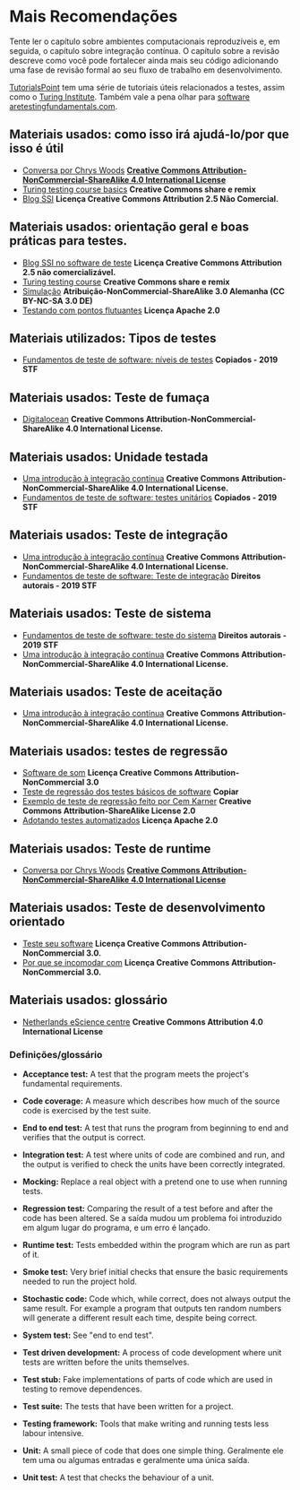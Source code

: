 # Mais Recomendações

Tente ler o capítulo sobre ambientes computacionais reproduzíveis e, em seguida, o capítulo sobre integração contínua. O capítulo sobre a revisão descreve como você pode fortalecer ainda mais seu código adicionando uma fase de revisão formal ao seu fluxo de trabalho em desenvolvimento.

[TutorialsPoint](https://www.tutorialspoint.com/software_testing/) tem uma série de tutoriais úteis relacionados a testes, assim como o [Turing Institute](https://alan-turing-institute.github.io/rsd-engineeringcourse/ch03tests/01testingbasics.html). Também vale a pena olhar para [software aretestingfundamentals.com](http://softwaretestingfundamentals.com).

## Materiais usados: como isso irá ajudá-lo/por que isso é útil

- [Conversa por Chrys Woods](https://drive.google.com/file/d/1CBTAhCVixccui1DjeUT13qh6ga5SDXjl/view) [**Creative Commons Attribution-NonCommercial-ShareAlike 4.0 International License**](https://chryswoods.com/main/copyright.html)
- [Turing testing course basics](https://alan-turing-institute.github.io/rsd-engineeringcourse/ch03tests/01testingbasics.html) **Creative Commons share e remix**
- [Blog SSI](https://www.software.ac.uk/resources/guides/testing-your-software?_ga=2.39233514.830272891.1552653652-1336468516.1531506806) **Licença Creative Commons Attribution 2.5 Não Comercial.**

## Materiais usados: orientação geral e boas práticas para testes.

- [Blog SSI no software de teste](https://www.software.ac.uk/resources/guides/testing-your-software?_ga=2.39233514.830272891.1552653652-1336468516.1531506806) **Licença Creative Commons Attribution 2.5 não comercializável.**
- [Turing testing course](https://alan-turing-institute.github.io/rsd-engineeringcourse/ch03tests/03pytest.html) **Creative Commons share e remix**
- [Simulação](https://www.vogella.com/tutorials/Mockito/article.html) **Atribuição-NonCommercial-ShareAlike 3.0 Alemanha (CC BY-NC-SA 3.0 DE)**
- [Testando com pontos flutuantes](https://github.com/softwaresaved/automated_testing/blob/master/README.md) **Licença Apache 2.0**

## Materiais utilizados: Tipos de testes

- [Fundamentos de teste de software: níveis de testes](http://softwaretestingfundamentals.com/software-testing-levels/) **Copiados - 2019 STF**

## Materiais usados: Teste de fumaça

- [Digitalocean](https://www.digitalocean.com/community/tutorials/an-introduction-to-continuous-integration-delivery-and-deployment) **Creative Commons Attribution-NonCommercial-ShareAlike 4.0 International License.**

## Materiais usados: Unidade testada

- [Uma introdução à integração contínua](https://www.digitalocean.com/community/tutorials/an-introduction-to-continuous-integration-delivery-and-deployment) **Creative Commons Attribution-NonCommercial-ShareAlike 4.0 International License.**
- [Fundamentos de teste de software: testes unitários](http://softwaretestingfundamentals.com/unit-testing/) **Copiados - 2019 STF**

## Materiais usados: Teste de integração

- [Uma introdução à integração contínua](https://www.digitalocean.com/community/tutorials/an-introduction-to-continuous-integration-delivery-and-deployment) **Creative Commons Attribution-NonCommercial-ShareAlike 4.0 International License.**
- [Fundamentos de teste de software: Teste de integração](http://softwaretestingfundamentals.com/integration-testing/) **Direitos autorais - 2019 STF**

## Materiais usados: Teste de sistema

- [Fundamentos de teste de software: teste do sistema](http://softwaretestingfundamentals.com/system-testing/) **Direitos autorais - 2019 STF**
- [Uma introdução à integração contínua](https://www.digitalocean.com/community/tutorials/an-introduction-to-continuous-integration-delivery-and-deployment) **Creative Commons Attribution-NonCommercial-ShareAlike 4.0 International License.**

## Materiais usados: Teste de aceitação
- [Uma introdução à integração contínua](https://www.digitalocean.com/community/tutorials/an-introduction-to-continuous-integration-delivery-and-deployment) **Creative Commons Attribution-NonCommercial-ShareAlike 4.0 International License.**

## Materiais usados: testes de regressão

- [Software de som](http://soundsoftware.ac.uk/unit-testing-why-bother/) **Licença Creative Commons Attribution-NonCommercial 3.0**
- [Teste de regressão dos testes básicos de software](http://softwaretestingfundamentals.com/regression-testing/) **Copiar**
- [Exemplo de teste de regressão feito por Cem Karner](http://www.testingeducation.org/k04/RegressionExamples.htm) **Creative Commons Attribution-ShareAlike License 2.0**
- [Adotando testes automatizados](https://github.com/softwaresaved/automated_testing/blob/master/README.md) **Licença Apache 2.0**

## Materiais usados: Teste de runtime

- [Conversa por Chrys Woods](https://drive.google.com/file/d/1CBTAhCVixccui1DjeUT13qh6ga5SDXjl/view) [**Creative Commons Attribution-NonCommercial-ShareAlike 4.0 International License**](https://chryswoods.com/main/copyright.html)

## Materiais usados: Teste de desenvolvimento orientado

- [Teste seu software](https://software.ac.uk/resources/guides/testing-your-software) **Licença Creative Commons Attribution-NonCommercial 3.0.**
- [Por que se incomodar com](http://soundsoftware.ac.uk/unit-testing-why-bother/) **Licença Creative Commons Attribution-NonCommercial 3.0.**

## Materiais usados: glossário

- [Netherlands eScience centre](https://guide.esciencecenter.nl/#/best_practices/testing) **Creative Commons Attribution 4.0 International License**

### Definições/glossário

- **Acceptance test:** A test that the program meets the project's fundamental requirements.

- **Code coverage:** A measure which describes how much of the source code is exercised by the test suite.

- **End to end test:** A test that runs the program from beginning to end and verifies that the output is correct.

- **Integration test:** A test where units of code are combined and run, and the output is verified to check the units have been correctly integrated.

- **Mocking:** Replace a real object with a pretend one to use when running tests.

- **Regression test:** Comparing the result of a test before and after the code has been altered. Se a saída mudou um problema foi introduzido em algum lugar do programa, e um erro é lançado.

- **Runtime test:** Tests embedded within the program which are run as part of it.

- **Smoke test:** Very brief initial checks that ensure the basic requirements needed to run the project hold.

- **Stochastic code:** Code which, while correct, does not always output the same result. For example a program that outputs ten random numbers will generate a different result each time, despite being correct.

- **System test:** See "end to end test".

- **Test driven development:** A process of code development where unit tests are written before the units themselves.

- **Test stub:** Fake implementations of parts of code which are used in testing to remove dependences.

- **Test suite:** The tests that have been written for a project.

- **Testing framework:** Tools that make writing and running tests less labour intensive.

- **Unit:** A small piece of code that does one simple thing. Geralmente ele tem uma ou algumas entradas e geralmente uma única saída.

- **Unit test:** A test that checks the behaviour of a unit.
